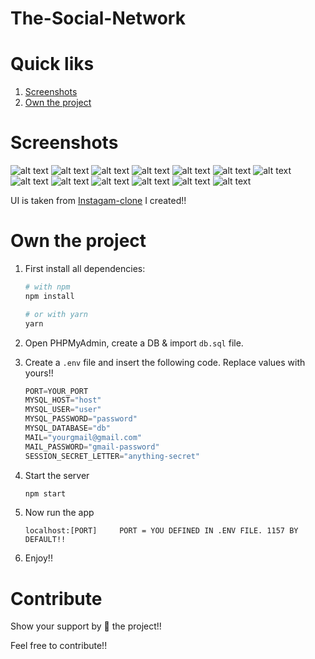 # The-Social-Network

# Quick liks
1. [Screenshots](#screenshots)
2. [Own the project](#own-the-project)














# Screenshots
![alt text](https://i.ibb.co/wLfPXGp/Screenshot-2021-01-28-at-4-33-25-PM.png)
![alt text](https://i.ibb.co/gVHWMgv/Screenshot-2021-01-28-at-4-33-12-PM.png)
![alt text](https://i.ibb.co/mtJksJk/Screenshot-2021-01-28-at-4-32-52-PM.png)
![alt text](https://i.ibb.co/2ht1GLG/Screenshot-2021-01-28-at-4-32-20-PM.png)
![alt text](https://i.ibb.co/nDPCc10/Screenshot-2021-01-28-at-4-32-27-PM.png)
![alt text](https://i.ibb.co/MkycqJV/Screenshot-2021-01-28-at-4-31-53-PM.png)
![alt text](https://i.ibb.co/3mThC24/Screenshot-2021-01-28-at-4-31-37-PM.png)
![alt text](https://i.ibb.co/KjdnQKR/Screenshot-2021-01-28-at-4-30-55-PM.png)
![alt text](https://i.ibb.co/z8w7Kt5/Screenshot-2021-01-28-at-4-29-52-PM.png)
![alt text](https://i.ibb.co/9cPNpGk/Screenshot-2021-01-28-at-4-29-27-PM.png)
![alt text](https://i.ibb.co/hBkzpzw/Screenshot-2021-01-28-at-4-28-15-PM.png)
![alt text](https://i.ibb.co/tPnvbXc/Screenshot-2021-01-28-at-4-29-00-PM.png)
![alt text](https://i.ibb.co/Ryt59Nz/Whats-App-Image-2020-12-25-at-05-43-48-1.jpg)


UI is taken from [Instagam-clone](https://github.com/yTakkar/Instagram-Clone) I created!!

# Own the project
1. First install all dependencies:
    ```bash
    # with npm
    npm install
    
    # or with yarn
    yarn
    ```

2. Open PHPMyAdmin, create a DB & import `db.sql` file.
3. Create a `.env` file and insert the following code. Replace values with yours!!

    ```javascript
    PORT=YOUR_PORT
    MYSQL_HOST="host"
    MYSQL_USER="user"
    MYSQL_PASSWORD="password"
    MYSQL_DATABASE="db"
    MAIL="yourgmail@gmail.com"
    MAIL_PASSWORD="gmail-password"
    SESSION_SECRET_LETTER="anything-secret"
    ```

4. Start the server
    ```javascript
    npm start
    ```

5. Now run the app
    ```javacript
    localhost:[PORT]     PORT = YOU DEFINED IN .ENV FILE. 1157 BY DEFAULT!!
    ```

6. Enjoy!!

# Contribute
Show your support by 🌟 the project!!

Feel free to contribute!!
